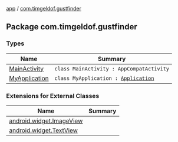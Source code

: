 [app](../index.md) / [com.timgeldof.gustfinder](./index.md)

## Package com.timgeldof.gustfinder

### Types

| Name | Summary |
|---|---|
| [MainActivity](-main-activity/index.md) | `class MainActivity : AppCompatActivity` |
| [MyApplication](-my-application/index.md) | `class MyApplication : `[`Application`](https://developer.android.com/reference/android/app/Application.html) |

### Extensions for External Classes

| Name | Summary |
|---|---|
| [android.widget.ImageView](android.widget.-image-view/index.md) |  |
| [android.widget.TextView](android.widget.-text-view/index.md) |  |
